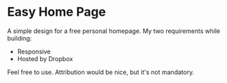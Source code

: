 # Easy Home Page

A simple design for a free personal homepage. My two requirements while building: 

* Responsive
* Hosted by Dropbox

Feel free to use. Attribution would be nice, but it's not mandatory. 
